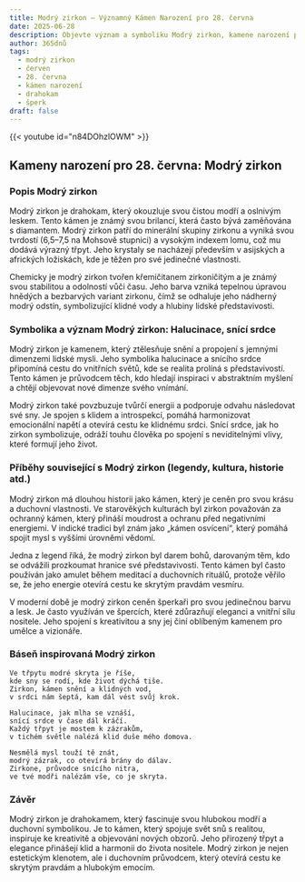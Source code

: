 ```yaml
---
title: Modrý zirkon – Významný Kámen Narození pro 28. června
date: 2025-06-28
description: Objevte význam a symboliku Modrý zirkon, kamene narození pro 28. června, který symbolizuje Halucinace, snící srdce. Přečtěte si legendy a inspirující příběhy.
author: 365dnů
tags:
  - modrý zirkon
  - červen
  - 28. června
  - kámen narození
  - drahokam
  - šperk
draft: false
---
```


{{< youtube id="n84DOhzlOWM" >}}

## Kameny narození pro 28. června: Modrý zirkon

### Popis Modrý zirkon

Modrý zirkon je drahokam, který okouzluje svou čistou modří a oslnivým leskem. Tento kámen je známý svou brilancí, která často bývá zaměňována s diamantem. Modrý zirkon patří do minerální skupiny zirkonu a vyniká svou tvrdostí (6,5–7,5 na Mohsově stupnici) a vysokým indexem lomu, což mu dodává výrazný třpyt. Jeho krystaly se nacházejí především v asijských a afrických ložiskách, kde je těžen pro své jedinečné vlastnosti.

Chemicky je modrý zirkon tvořen křemičitanem zirkoničitým a je známý svou stabilitou a odolností vůči času. Jeho barva vzniká tepelnou úpravou hnědých a bezbarvých variant zirkonu, čímž se odhaluje jeho nádherný modrý odstín, symbolizující klidné vody a hlubiny lidské představivosti.

### Symbolika a význam Modrý zirkon: Halucinace, snící srdce

Modrý zirkon je kamenem, který ztělesňuje snění a propojení s jemnými dimenzemi lidské mysli. Jeho symbolika halucinace a snícího srdce připomíná cestu do vnitřních světů, kde se realita prolíná s představivostí. Tento kámen je průvodcem těch, kdo hledají inspiraci v abstraktním myšlení a chtějí objevovat nové dimenze svého vnímání.

Modrý zirkon také povzbuzuje tvůrčí energii a podporuje odvahu následovat své sny. Je spojen s klidem a introspekcí, pomáhá harmonizovat emocionální napětí a otevírá cestu ke klidnému srdci. Snící srdce, jak ho zirkon symbolizuje, odráží touhu člověka po spojení s neviditelnými vlivy, které formují jeho život.

### Příběhy související s Modrý zirkon (legendy, kultura, historie atd.)

Modrý zirkon má dlouhou historii jako kámen, který je ceněn pro svou krásu a duchovní vlastnosti. Ve starověkých kulturách byl zirkon považován za ochranný kámen, který přináší moudrost a ochranu před negativními energiemi. V indické tradici byl znám jako „kámen osvícení“, který pomáhá spojit mysl s vyššími úrovněmi vědomí.

Jedna z legend říká, že modrý zirkon byl darem bohů, darovaným těm, kdo se odvážili prozkoumat hranice své představivosti. Tento kámen byl často používán jako amulet během meditací a duchovních rituálů, protože věřilo se, že jeho energie otevírá cestu ke skrytým pravdám vesmíru.

V moderní době je modrý zirkon ceněn šperkaři pro svou jedinečnou barvu a lesk. Je často využíván ve špercích, které zdůrazňují eleganci a vnitřní sílu nositele. Jeho spojení s kreativitou a sny jej činí oblíbeným kamenem pro umělce a vizionáře.

### Báseň inspirovaná Modrý zirkon

```
Ve třpytu modré skryta je říše,  
kde sny se rodí, kde život dýchá tiše.  
Zirkon, kámen snění a klidných vod,  
v srdci nám šeptá, kam dál vést svůj krok.

Halucinace, jak mlha se vznáší,  
snící srdce v čase dál kráčí.  
Každý třpyt je mostem k zázrakům,  
v tichém světle nalézá klid duše mého domova.

Nesmělá mysl touží tě znát,  
modrý zázrak, co otevírá brány do dálav.  
Zirkone, průvodce snícího nitra,  
ve tvé modři nalézám vše, co je skryta.
```

### Závěr

Modrý zirkon je drahokamem, který fascinuje svou hlubokou modří a duchovní symbolikou. Je to kámen, který spojuje svět snů s realitou, inspiruje ke kreativitě a objevování nových obzorů. Jeho přirozený třpyt a elegance přinášejí klid a harmonii do života nositele. Modrý zirkon je nejen estetickým klenotem, ale i duchovním průvodcem, který otevírá cestu ke skrytým pravdám a hlubokým emocím.